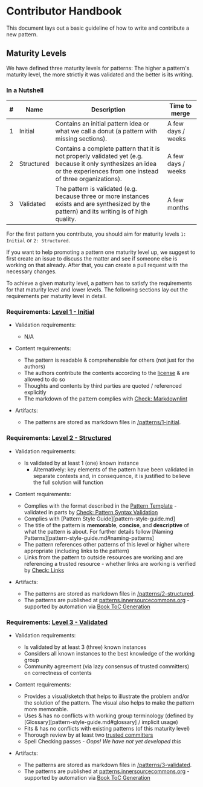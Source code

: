 # Contributor Handbook

This document lays out a basic guideline of how to write and contribute a new pattern.

## Maturity Levels

We have defined three maturity levels for patterns: The higher a pattern's maturity level, the more strictly it was validated and the better is its writing.

### In a Nutshell

| \# | Name | Description | Time to merge |
| ---- | ---- | ---- | ---- |
| 1 | Initial | Contains an initial pattern idea or what we call a donut (a pattern with missing sections). | A few days / weeks |
| 2 | Structured | Contains a complete pattern that it is not properly validated yet (e.g. because it only synthesizes an idea or the experiences from one instead of three organizations). | A few days / weeks |
| 3 | Validated | The pattern is validated (e.g. because three or more instances exists and are synthesized by the pattern) and its writing is of high quality. | A few months |

For the first pattern you contribute, you should aim for maturity levels `1: Initial` or `2: Structured`.

If you want to help promoting a pattern one maturity level up, we suggest to first create an issue to discuss the matter and see if someone else is working on that already. After that, you can create a pull request with the necessary changes.

To achieve a given maturity level, a pattern has to satisfy the requirements for that maturity level and lower levels. The following sections lay out the requirements per maturity level in detail.

### Requirements: [Level 1 - Initial][patterns-initial]

- Validation requirements:
  - N/A

- Content requirements:
  - The pattern is readable & comprehensible for others (not just for the authors)
  - The authors contribute the contents according to the [license](../LICENSE.txt) & are allowed to do so
  - Thoughts and contents by third parties are quoted / referenced explicitly
  - The markdown of the pattern complies with [Check: Markdownlint](https://github.com/InnerSourceCommons/InnerSourcePatterns/actions?query=workflow%3AMarkdownlint)

- Artifacts:
  - The patterns are stored as markdown files in [/patterns/1-initial][patterns-initial].

### Requirements: [Level 2 - Structured][patterns-structured]

- Validation requirements:
  - Is validated by at least 1 (one) known instance
    - Alternatively: key elements of the pattern have been validated in separate contexts and, in consequence, it is justified to believe the full solution will function

- Content requirements:
  - Complies with the format described in the [Pattern  Template](pattern-template.md) - validated in parts by [Check: Pattern Syntax Validation](https://github.com/InnerSourceCommons/InnerSourcePatterns/actions?query=workflow%3A%22Pattern+Syntax+Validation%22)
  - Complies with [Pattern Style Guide][pattern-style-guide.md]
  - The title of the pattern is **memorable**, **concise**, and **descriptive** of what the pattern is about. For further details follow [Naming Patterns][pattern-style-guide.md#naming-patterns]
  - The pattern references other patterns of this level or higher where appropriate (including links to the pattern)
  - Links from the pattern to outside resources are working and are referencing a trusted resource - whether links are working is verified by [Check: Links](https://github.com/InnerSourceCommons/InnerSourcePatterns/actions?query=workflow%3A%22Link+Check+on+Patterns+and+README%22)

- Artifacts:
  - The patterns are stored as markdown files in [/patterns/2-structured][patterns-structured].
  - The patterns are published at [patterns.innersourcecommons.org][book] - supported by automation via [Book ToC Generation][book-toc-automation]

### Requirements: [Level 3 - Validated][patterns-validated]

- Validation requirements:
  - Is validated by at least 3 (three) known instances
  - Considers all known instances to the best knowledge of the working group
  - Community agreement (via lazy consensus of trusted committers) on correctness of contents

- Content requirements:
  - Provides a visual/sketch that helps to illustrate the problem and/or the solution of the pattern. The visual also helps to make the pattern more memorable.
  - Uses & has no conflicts with working group terminology (defined by [Glossary][pattern-style-guide.md#glossary] / implicit usage)
  - Fits & has no conflicts with existing patterns (of this maturity level)
  - Thorough review by at least two [trusted committers](../TRUSTED-COMMITTERS.md)
  - Spell Checking passes - *Oops! We have not yet developed this*

- Artifacts:
  - The patterns are stored as markdown files in [/patterns/3-validated][patterns-validated].
  - The patterns are published at [patterns.innersourcecommons.org][book] - supported by automation via [Book ToC Generation][book-toc-automation]


[patterns-initial]: ../patterns/1-initial/
[patterns-structured]: ../patterns/2-structured/
[patterns-validated]: ../patterns/3-validated/
[book]: https://patterns.innersourcecommons.org
[book-toc-automation]: https://github.com/InnerSourceCommons/InnerSourcePatterns/actions?query=workflow%3A%22Book+ToC+Generation%22
